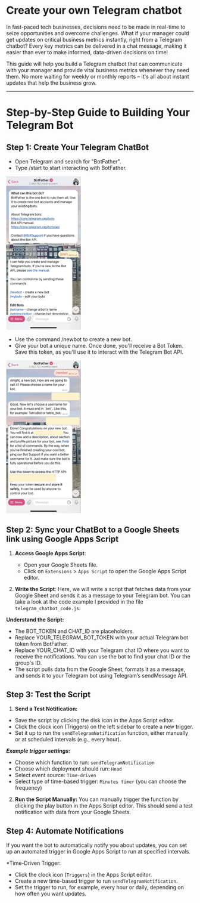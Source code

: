# Create your own Telegram chatbot

In fast-paced tech businesses, decisions need to be made in real-time to seize opportunities and overcome challenges. What if your manager could get updates on critical business metrics instantly, right from a Telegram chatbot? Every key metrics can be delivered in a chat message, making it easier than ever to make informed, data-driven decisions on time!

This guide will help you build a Telegram chatbot that can communicate with your manager and provide vital business metrics whenever they need them. No more waiting for weekly or monthly reports – it's all about instant updates that help the business grow.

---
# Step-by-Step Guide to Building Your Telegram Bot

## Step 1: Create Your Telegram ChatBot

- Open Telegram and search for "BotFather".
- Type /start to start interacting with BotFather.
<img src="image/bot1.jpg" alt="create-telegram-chatbot" width="200"/>

- Use the command /newbot to create a new bot.
- Give your bot a unique name. Once done, you'll receive a Bot Token. Save this token, as you'll use it to interact with the Telegram Bot API.
<img src="image/bot2.png" alt="bot2" width="200"/>

## Step 2: Sync your ChatBot to a Google Sheets link using Google Apps Script

1. **Access Google Apps Script**:
   - Open your Google Sheets file.
   - Click on `Extensions` > `Apps Script` to open the Google Apps Script editor.

2. **Write the Script**:
   Here, we will write a script that fetches data from your Google Sheet and sends it as a message to your Telegram bot. You can take a look at the code example I provided in the file `telegram_chatbot_code.js`.

**Understand the Script:**

- The BOT_TOKEN and CHAT_ID are placeholders.
- Replace YOUR_TELEGRAM_BOT_TOKEN with your actual Telegram bot token from BotFather.
- Replace YOUR_CHAT_ID with your Telegram chat ID where you want to receive the notifications. You can use the bot to find your chat ID or the group's ID.
- The script pulls data from the Google Sheet, formats it as a message, and sends it to your Telegram bot using Telegram’s sendMessage API.

## Step 3: Test the Script

1. **Send a Test Notification:**

- Save the script by clicking the disk icon in the Apps Script editor.
- Click the clock icon (Triggers) on the left sidebar to create a new trigger.
- Set it up to run the `sendTelegramNotification` function, either manually or at scheduled intervals (e.g., every hour).

**_Example trigger settings:_**
- Choose which function to run: `sendTelegramNotification`
- Choose which deployment should run: `Head`
- Select event source: `Time-driven`
- Select type of time-based trigger: `Minutes timer` (you can choose the frequency)

2. **Run the Script Manually:** You can manually trigger the function by clicking the play button in the Apps Script editor. This should send a test notification with data from your Google Sheets.

## Step 4: Automate Notifications

If you want the bot to automatically notify you about updates, you can set up an automated trigger in Google Apps Script to run at specified intervals.

*Time-Driven Trigger:

- Click the clock icon (`Triggers`) in the Apps Script editor.
- Create a new time-based trigger to run `sendTelegramNotification`.
- Set the trigger to run, for example, every hour or daily, depending on how often you want updates.



